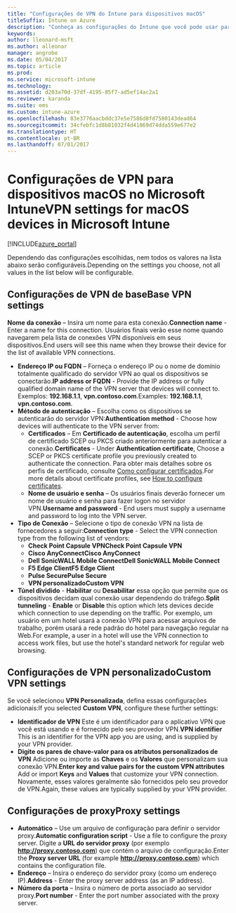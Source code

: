 ```yaml
---
title: "Configurações de VPN do Intune para dispositivos macOS"
titleSuffix: Intune on Azure
description: "Conheça as configurações do Intune que você pode usar para configurar as conexões VPN em dispositivos macOS."
keywords: 
author: lleonard-msft
ms.author: alleonar
manager: angrobe
ms.date: 05/04/2017
ms.topic: article
ms.prod: 
ms.service: microsoft-intune
ms.technology: 
ms.assetid: d203a70d-37df-4195-85f7-ad5ef14ac2a1
ms.reviewer: karanda
ms.suite: ems
ms.custom: intune-azure
ms.openlocfilehash: 83e3776aacbddc37e5e7586d8fd7580143dead64
ms.sourcegitcommit: 34cfebfc1d8b81032f4d41869d74dda559e677e2
ms.translationtype: HT
ms.contentlocale: pt-BR
ms.lasthandoff: 07/01/2017
---
```

# <span data-ttu-id="fca52-103">Configurações de VPN para dispositivos macOS no Microsoft Intune</span><span class="sxs-lookup"><span data-stu-id="fca52-103">VPN settings for macOS devices in Microsoft Intune</span></span>
<a id="vpn-settings-for-macos-devices-in-microsoft-intune" class="xliff"></a>

[!INCLUDE[azure_portal](./includes/azure_portal.md)]

<span data-ttu-id="fca52-104">Dependendo das configurações escolhidas, nem todos os valores na lista abaixo serão configuráveis.</span><span class="sxs-lookup"><span data-stu-id="fca52-104">Depending on the settings you choose, not all values in the list below will be configurable.</span></span>

## <span data-ttu-id="fca52-105">**Configurações de VPN de base**</span><span class="sxs-lookup"><span data-stu-id="fca52-105">**Base VPN settings**</span></span>
<a id="base-vpn-settings" class="xliff"></a>

<span data-ttu-id="fca52-106">**Nome da conexão** – Insira um nome para esta conexão.</span><span class="sxs-lookup"><span data-stu-id="fca52-106">**Connection name** - Enter a name for this connection.</span></span> <span data-ttu-id="fca52-107">Usuários finais verão esse nome quando navegarem pela lista de conexões VPN disponíveis em seus dispositivos.</span><span class="sxs-lookup"><span data-stu-id="fca52-107">End users will see this name when they browse their device for the list of available VPN connections.</span></span>
- <span data-ttu-id="fca52-108">**Endereço IP ou FQDN** – Forneça o endereço IP ou o nome de domínio totalmente qualificado do servidor VPN ao qual os dispositivos se conectarão.</span><span class="sxs-lookup"><span data-stu-id="fca52-108">**IP address or FQDN** - Provide the IP address or fully qualified domain name of the VPN server that devices will connect to.</span></span> <span data-ttu-id="fca52-109">Exemplos: **192.168.1.1**, **vpn.contoso.com**.</span><span class="sxs-lookup"><span data-stu-id="fca52-109">Examples: **192.168.1.1**, **vpn.contoso.com**.</span></span>
- <span data-ttu-id="fca52-110">**Método de autenticação** – Escolha como os dispositivos se autenticarão do servidor VPN:</span><span class="sxs-lookup"><span data-stu-id="fca52-110">**Authentication method** - Choose how devices will authenticate to the VPN server from:</span></span>
    - <span data-ttu-id="fca52-111">**Certificados** – Em **Certificado de autenticação**, escolha um perfil de certificado SCEP ou PKCS criado anteriormente para autenticar a conexão.</span><span class="sxs-lookup"><span data-stu-id="fca52-111">**Certificates** - Under **Authentication certificate**, Choose a SCEP or PKCS certificate profile you previously created to authenticate the connection.</span></span> <span data-ttu-id="fca52-112">Para obter mais detalhes sobre os perfis de certificado, consulte [Como configurar certificados](certificates-configure.md).</span><span class="sxs-lookup"><span data-stu-id="fca52-112">For more details about certificate profiles, see [How to configure certificates](certificates-configure.md).</span></span>
    - <span data-ttu-id="fca52-113">**Nome de usuário e senha** – Os usuários finais deverão fornecer um nome de usuário e senha para fazer logon no servidor VPN.</span><span class="sxs-lookup"><span data-stu-id="fca52-113">**Username and password** - End users must supply a username and password to log into the VPN server.</span></span>
- <span data-ttu-id="fca52-114">**Tipo de Conexão** – Selecione o tipo de conexão VPN na lista de fornecedores a seguir:</span><span class="sxs-lookup"><span data-stu-id="fca52-114">**Connection type** - Select the VPN connection type from the following list of vendors:</span></span>
    - <span data-ttu-id="fca52-115">**Check Point Capsule VPN**</span><span class="sxs-lookup"><span data-stu-id="fca52-115">**Check Point Capsule VPN**</span></span>
    - <span data-ttu-id="fca52-116">**Cisco AnyConnect**</span><span class="sxs-lookup"><span data-stu-id="fca52-116">**Cisco AnyConnect**</span></span>
    - <span data-ttu-id="fca52-117">**Dell SonicWALL Mobile Connect**</span><span class="sxs-lookup"><span data-stu-id="fca52-117">**Dell SonicWALL Mobile Connect**</span></span>
    - <span data-ttu-id="fca52-118">**F5 Edge Client**</span><span class="sxs-lookup"><span data-stu-id="fca52-118">**F5 Edge Client**</span></span>
    - <span data-ttu-id="fca52-119">**Pulse Secure**</span><span class="sxs-lookup"><span data-stu-id="fca52-119">**Pulse Secure**</span></span>
    - <span data-ttu-id="fca52-120">**VPN personalizado**</span><span class="sxs-lookup"><span data-stu-id="fca52-120">**Custom VPN**</span></span>
- <span data-ttu-id="fca52-121">**Túnel dividido** - **Habilitar** ou **Desabilitar** essa opção que permite que os dispositivos decidam qual conexão usar dependendo do tráfego.</span><span class="sxs-lookup"><span data-stu-id="fca52-121">**Split tunneling** - **Enable** or **Disable** this option which lets devices decide which connection to use depending on the traffic.</span></span> <span data-ttu-id="fca52-122">Por exemplo, um usuário em um hotel usará a conexão VPN para acessar arquivos de trabalho, porém usará a rede padrão do hotel para navegação regular na Web.</span><span class="sxs-lookup"><span data-stu-id="fca52-122">For example, a user in a hotel will use the VPN connection to access work files, but use the hotel's standard network for regular web browsing.</span></span>

<!--- **Per-app VPN** - Select this option if you want to associate this VPN connection with an iOS or macOS app so that the connection will be opened when the app is run. You can associate the VPN profile with an app when you assign the software. For more information, see [How to assign and monitor apps](apps-deploy.md). --->

## <span data-ttu-id="fca52-123">Configurações de VPN personalizado</span><span class="sxs-lookup"><span data-stu-id="fca52-123">Custom VPN settings</span></span>
<a id="custom-vpn-settings" class="xliff"></a>

<span data-ttu-id="fca52-124">Se você selecionou **VPN Personalizada**, defina essas configurações adicionais:</span><span class="sxs-lookup"><span data-stu-id="fca52-124">If you selected **Custom VPN**, configure these further settings:</span></span>

- <span data-ttu-id="fca52-125">**Identificador de VPN** Este é um identificador para o aplicativo VPN que você está usando e é fornecido pelo seu provedor VPN.</span><span class="sxs-lookup"><span data-stu-id="fca52-125">**VPN identifier** This is an identifier for the VPN app you are using, and is supplied by your VPN provider.</span></span>
- <span data-ttu-id="fca52-126">**Digite os pares de chave-valor para os atributos personalizados de VPN** Adicione ou importe as **Chaves** e os **Valores** que personalizam sua conexão VPN.</span><span class="sxs-lookup"><span data-stu-id="fca52-126">**Enter key and value pairs for the custom VPN attributes** Add or import **Keys** and **Values** that customize your VPN connection.</span></span> <span data-ttu-id="fca52-127">Novamente, esses valores geralmente são fornecidos pelo seu provedor de VPN.</span><span class="sxs-lookup"><span data-stu-id="fca52-127">Again, these values are typically supplied by your VPN provider.</span></span>


## <span data-ttu-id="fca52-128">Configurações de proxy</span><span class="sxs-lookup"><span data-stu-id="fca52-128">Proxy settings</span></span>
<a id="proxy-settings" class="xliff"></a>

- <span data-ttu-id="fca52-129">**Automático** – Use um arquivo de configuração para definir o servidor proxy.</span><span class="sxs-lookup"><span data-stu-id="fca52-129">**Automatic configuration script** - Use a file to configure the proxy server.</span></span> <span data-ttu-id="fca52-130">Digite a **URL do servidor proxy** (por exemplo **http://proxy.contoso.com**) que contém o arquivo de configuração.</span><span class="sxs-lookup"><span data-stu-id="fca52-130">Enter the **Proxy server URL** (for example **http://proxy.contoso.com**) which contains the configuration file.</span></span>
- <span data-ttu-id="fca52-131">**Endereço** – Insira o endereço do servidor proxy (como um endereço IP).</span><span class="sxs-lookup"><span data-stu-id="fca52-131">**Address** - Enter the proxy server address (as an IP address).</span></span>
- <span data-ttu-id="fca52-132">**Número da porta** – Insira o número de porta associado ao servidor proxy.</span><span class="sxs-lookup"><span data-stu-id="fca52-132">**Port number** - Enter the port number associated with the proxy server.</span></span>
